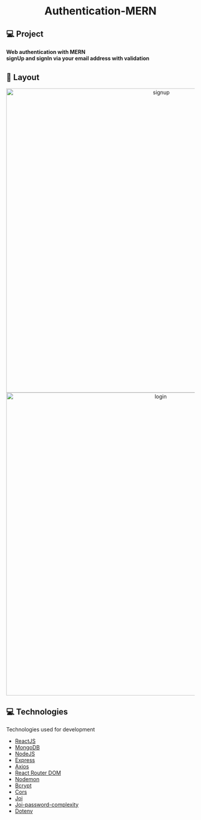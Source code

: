<h1 align="center">
  Authentication-MERN
</h1>

## 💻 Project

<h4>
  Web authentication with MERN </br>
  signUp and signIn via your email address with validation</br>
</h4>

## 🎨 Layout

<p align="center">
<img width="813" alt="signup" src="https://user-images.githubusercontent.com/34807727/157721598-12ff72d1-6f56-4e0c-955e-dcf5c8b71872.png">
<img width="810" alt="login" src="https://user-images.githubusercontent.com/34807727/157721612-f13072ec-7040-466e-a171-be97577d7156.png">
</p>

## 💻 Technologies

Technologies used for development

- [ReactJS](https://reactjs.org/)
- [MongoDB](https://www.mongodb.com/)
- [NodeJS](https://nodejs.org/)
- [Express](https://www.npmjs.com/package/express)
- [Axios](https://axios-http.com/)
- [React Router DOM](https://reacttraining.com/react-router/)
- [Nodemon](https://www.npmjs.com/package/nodemon)
- [Bcrypt](https://www.npmjs.com/package/bcrypt)
- [Cors](https://www.npmjs.com/package/cors)
- [Joi](https://joi.dev/)
- [Joi-password-complexity](https://www.npmjs.com/package/joi-password-complexity)
- [Dotenv](https://www.npmjs.com/package/dotenv)
